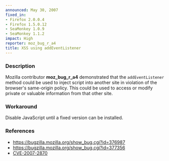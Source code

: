```yaml
---
announced: May 30, 2007
fixed_in:
- Firefox 2.0.0.4
- Firefox 1.5.0.12
- SeaMonkey 1.0.9
- SeaMonkey 1.1.2
impact: High
reporter: moz_bug_r_a4
title: XSS using addEventListener
---
```


<h3>Description</h3>

<p>Mozilla contributor <strong>moz_bug_r_a4</strong> demonstrated that
the <code>addEventListener</code> method could be used to inject
script into another site in violation of the browser's same-origin
policy. This could be used to access or modify private or valuable
information from that other site.</p>

<h3>Workaround</h3>

<p>Disable JavaScript until a fixed version can be installed.</p>

<h3>References</h3>

<ul>
<li><a href="https://bugzilla.mozilla.org/show_bug.cgi?id=376987">
https://bugzilla.mozilla.org/show_bug.cgi?id=376987</a></li>
<li><a href="https://bugzilla.mozilla.org/show_bug.cgi?id=377356">
https://bugzilla.mozilla.org/show_bug.cgi?id=377356</a></li>
<li><a class="ex-ref" href="http://nvd.nist.gov/nvd.cfm?cvename=CVE-2007-2870">CVE-2007-2870</a></li>
</ul>



